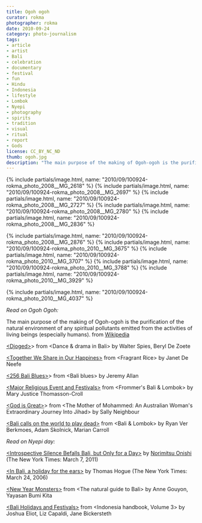 ```yaml
---
title: Ogoh ogoh
curator: rokma
photographer: rokma
date: 2010-09-24
category: photo-journalism
tags:
- article
- artist
- Bali
- celebration
- documentary
- festival
- fun
- Hindu
- Indonesia
- lifestyle
- Lombok
- Nyepi
- photography
- spirits
- tradition
- visual
- ritual
- report
- Gods
license: CC_BY_NC_ND
thumb: ogoh.jpg
description: "The main purpose of the making of Ogoh-ogoh is the purification of the natural environment of any spiritual pollutants emitted from the activities of living beings (especially humans)."
---
```



{% include partials/image.html, name: "2010/09/100924-rokma_photo_2008__MG_2618" %}
{% include partials/image.html, name: "2010/09/100924-rokma_photo_2008__MG_2697" %}
{% include partials/image.html, name: "2010/09/100924-rokma_photo_2008__MG_2727" %}
{% include partials/image.html, name: "2010/09/100924-rokma_photo_2008__MG_2780" %}
{% include partials/image.html, name: "2010/09/100924-rokma_photo_2008__MG_2836" %}

{% include partials/image.html, name: "2010/09/100924-rokma_photo_2008__MG_2876" %}
{% include partials/image.html, name: "2010/09/100924-rokma_photo_2010__MG_3675" %}
{% include partials/image.html, name: "2010/09/100924-rokma_photo_2010__MG_3707" %}
{% include partials/image.html, name: "2010/09/100924-rokma_photo_2010__MG_3788" %}
{% include partials/image.html, name: "2010/09/100924-rokma_photo_2010__MG_3929" %}

{% include partials/image.html, name: "2010/09/100924-rokma_photo_2010__MG_4037" %}

_Read on Ogoh Ogoh:_

The main purpose of the making of Ogoh-ogoh is the purification of the natural environment of any spiritual pollutants emitted from the activities of living beings (especially humans).  from <a   href="http://en.wikipedia.org/wiki/Ogoh-ogoh" rel="nofollow">Wikipedia</a>

<a href="http://books.google.com/books?id=zZ_Zk_E1lG0C&lpg=PA243&dq=ogoh%20ogoh&pg=PA243#v=onepage&q=ogoh%20ogoh&f=false"  >&lt;Djoged&gt;</a>&gt; from &lt;Dance &amp; drama in Bali&gt; by Walter Spies, Beryl De Zoete

<a href="http://books.google.com/books?id=9_FR9UgpaRIC&lpg=PA141&dq=ogoh%20ogoh&pg=PA141#v=onepage&q=ogoh%20ogoh&f=false"  >&lt;Together We Share in Our Happines&gt;</a> from &lt;Fragrant Rice&gt; by Janet De Neefe

<a href="http://books.google.com/books?id=dpUMTUnGtjIC&lpg=PA256&dq=ogoh%20ogoh&pg=PA256#v=onepage&q=ogoh%20ogoh&f=false"  >&lt;256 Bali Blues&gt;</a>&gt; from &lt;Bali blues&gt; by Jeremy Allan

<a href="http://books.google.com/books?id=-SdPoFp5WY0C&lpg=PA32&dq=ogoh%20ogoh&pg=PA32#v=onepage&q=ogoh%20ogoh&f=false"  >&lt;Major Religious Event and Festivals&gt;</a> from &lt;Frommer's Bali & Lombok&gt; by Mary Justice Thomasson-Croll

<a href="http://books.google.com/books?id=Lw_pNuHejjAC&lpg=PA49&dq=ogoh%20ogoh&pg=PA49#v=onepage&q=ogoh%20ogoh&f=false"  >&lt;God is Great&gt;</a>&gt; from &lt;The Mother of Mohammed: An Australian Woman's Extraordinary Journey Into Jihad&gt; by Sally Neighbour

<a href="http://books.google.com/books?id=j7YosVd8wEMC&lpg=PA62&dq=ogoh%20ogoh&pg=PA62#v=onepage&q=ogoh%20ogoh&f=false"  >&lt;Bali calls on the world to play dead&gt;</a> from &lt;Bali &amp; Lombok&gt; by Ryan Ver Berkmoes, Adam Skolnick, Marian Carroll



_Read on Nyepi day:_

<a   href="http://www.nytimes.com/2011/03/07/world/asia/07indonesia.html?_r=1" rel="nofollow">&lt;Introspective Silence Befalls Bali, but Only for a Day&gt;</a> by <a href="http://topics.nytimes.com/topics/reference/timestopics/people/o/norimitsu_onishi/index.html?inline=nyt-per"   rel="nofollow">Norimitsu Onishi</a> (The New York Times: March 7, 2011)

<a   href="http://www.nytimes.com/2006/03/24/opinion/24iht-edhogue.html" rel="nofollow"> &lt;In Bali, a holiday for the ears&gt;</a> by Thomas Hogue (The New York Times:  March 24, 2006)

<a   href="http://books.google.com/books?id=RzUPfuQ1GO0C&pg=PP93&dq=ogoh+ogoh&hl=en&ei=7Nx6TqG8KITJrQeFh_3CDw&sa=X&oi=book_result&ct=result&resnum=5&ved=0CEAQ6AEwBA#v=onepage&q=ogoh%20ogoh&f=false">&lt;New Year Monsters&gt;</a> from &lt;The natural guide to Bali&gt;  by Anne Gouyon, Yayasan Bumi Kita


<a   href="http://books.google.com/books?id=ktv0_me9x2UC&lpg=PA321&dq=ogoh%20ogoh&pg=PA321#v=onepage&q=ogoh%20ogoh&f=false">&lt;Bali Holidays and Festivals&gt;</a> from &lt;Indonesia handbook, Volume 3&gt; by Joshua Eliot, Liz Capaldi, Jane Bickersteth
